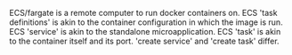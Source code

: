 ECS/fargate is a remote computer to run docker containers on.
ECS 'task definitions' is akin to the container configuration in which the image is run. ECS 'service' is akin to the standalone microapplication. ECS 'task' is akin to the container itself and its port. 'create service' and 'create task' differ.